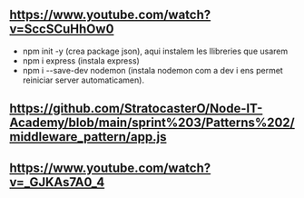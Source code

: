 ## https://www.youtube.com/watch?v=SccSCuHhOw0
- npm init -y (crea package json), aqui instalem les llibreries que usarem
- npm i express (instala express)
- npm i --save-dev nodemon (instala nodemon com a dev i ens permet reiniciar server automaticamen).

## https://github.com/StratocasterO/Node-IT-Academy/blob/main/sprint%203/Patterns%202/middleware_pattern/app.js

## https://www.youtube.com/watch?v=_GJKAs7A0_4